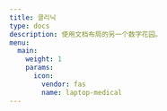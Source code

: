 ```yaml
---
title: 클리닉
type: docs
description: 使用文档布局的另一个数字花园。
menu:
  main:
    weight: 1
    params:
      icon:
        vendor: fas
        name: laptop-medical
---
```

